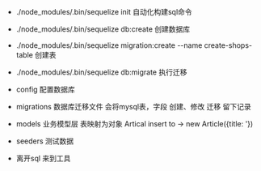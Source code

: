 - ./node_modules/.bin/sequelize init 自动化构建sql命令
- ./node_modules/.bin/sequelize db:create 创建数据库
- ./node_modules/.bin/sequelize migration:create --name create-shops-table 创建表
- ./node_modules/.bin/sequelize db:migrate 执行迁移




- config 配置数据库
- migrations 数据库迁移文件 会将mysql表，字段 创建、修改 迁移 留下记录
- models 业务模型层 表映射为对象 Artical 
  insert to   ->  new Article({title: '})
- seeders  测试数据

- 离开sql 来到工具